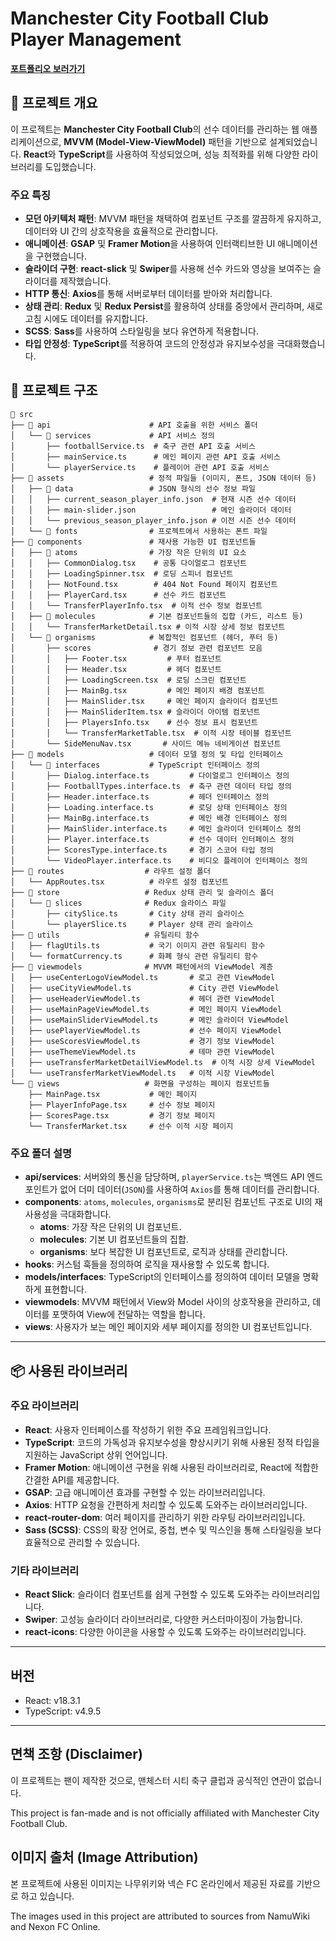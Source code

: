# Manchester City Football Club Player Management

<a href="https://mancity-harrison.netlify.app/" target="_blank"><strong>포트폴리오 보러가기</strong></a>

## 📌 프로젝트 개요

이 프로젝트는 **Manchester City Football Club**의 선수 데이터를 관리하는 웹 애플리케이션으로, **MVVM (Model-View-ViewModel)** 패턴을 기반으로 설계되었습니다.
**React**와 **TypeScript**를 사용하여 작성되었으며, 성능 최적화를 위해 다양한 라이브러리를 도입했습니다.

### 주요 특징
- **모던 아키텍처 패턴**: MVVM 패턴을 채택하여 컴포넌트 구조를 깔끔하게 유지하고, 데이터와 UI 간의 상호작용을 효율적으로 관리합니다.
- **애니메이션**: **GSAP** 및 **Framer Motion**을 사용하여 인터랙티브한 UI 애니메이션을 구현했습니다.
- **슬라이더 구현**: **react-slick** 및 **Swiper**를 사용해 선수 카드와 영상을 보여주는 슬라이더를 제작했습니다.
- **HTTP 통신**: **Axios**를 통해 서버로부터 데이터를 받아와 처리합니다.
- **상태 관리**: **Redux** 및 **Redux Persist**를 활용하여 상태를 중앙에서 관리하며, 새로고침 시에도 데이터를 유지합니다.
- **SCSS**: **Sass**를 사용하여 스타일링을 보다 유연하게 적용합니다.
- **타입 안정성**: **TypeScript**를 적용하여 코드의 안정성과 유지보수성을 극대화했습니다.

## 📁 프로젝트 구조

```plaintext
📂 src
├── 📂 api                      # API 호출을 위한 서비스 폴더
│   └── 📂 services             # API 서비스 정의
│       ├── footballService.ts  # 축구 관련 API 호출 서비스
│       ├── mainService.ts      # 메인 페이지 관련 API 호출 서비스
│       └── playerService.ts    # 플레이어 관련 API 호출 서비스
├── 📂 assets                   # 정적 파일들 (이미지, 폰트, JSON 데이터 등)
│   ├── 📂 data                 # JSON 형식의 선수 정보 파일
│   │   ├── current_season_player_info.json  # 현재 시즌 선수 데이터
│   │   ├── main-slider.json                 # 메인 슬라이더 데이터
│   │   └── previous_season_player_info.json # 이전 시즌 선수 데이터
│   └── 📂 fonts                # 프로젝트에서 사용하는 폰트 파일
├── 📂 components               # 재사용 가능한 UI 컴포넌트들
│   ├── 📂 atoms                # 가장 작은 단위의 UI 요소
│   │   ├── CommonDialog.tsx    # 공통 다이얼로그 컴포넌트
│   │   ├── LoadingSpinner.tsx  # 로딩 스피너 컴포넌트
│   │   ├── NotFound.tsx        # 404 Not Found 페이지 컴포넌트
│   │   ├── PlayerCard.tsx      # 선수 카드 컴포넌트
│   │   └── TransferPlayerInfo.tsx  # 이적 선수 정보 컴포넌트
│   ├── 📂 molecules            # 기본 컴포넌트들의 집합 (카드, 리스트 등)
│   │   └── TransferMarketDetail.tsx # 이적 시장 상세 정보 컴포넌트
│   └── 📂 organisms            # 복합적인 컴포넌트 (헤더, 푸터 등)
│       ├── scores              # 경기 정보 관련 컴포넌트 모음
│       │   ├── Footer.tsx         # 푸터 컴포넌트
│       │   ├── Header.tsx         # 헤더 컴포넌트
│       │   ├── LoadingScreen.tsx  # 로딩 스크린 컴포넌트
│       │   ├── MainBg.tsx         # 메인 페이지 배경 컴포넌트
│       │   ├── MainSlider.tsx     # 메인 페이지 슬라이더 컴포넌트
│       │   ├── MainSliderItem.tsx # 슬라이더 아이템 컴포넌트
│       │   ├── PlayersInfo.tsx    # 선수 정보 표시 컴포넌트
│       │   └── TransferMarketTable.tsx  # 이적 시장 테이블 컴포넌트
│       └── SideMenuNav.tsx       # 사이드 메뉴 네비게이션 컴포넌트
├── 📂 models                   # 데이터 모델 정의 및 타입 인터페이스
│   └── 📂 interfaces           # TypeScript 인터페이스 정의
│       ├── Dialog.interface.ts         # 다이얼로그 인터페이스 정의
│       ├── FootballTypes.interface.ts  # 축구 관련 데이터 타입 정의
│       ├── Header.interface.ts         # 헤더 인터페이스 정의
│       ├── Loading.interface.ts        # 로딩 상태 인터페이스 정의
│       ├── MainBg.interface.ts         # 메인 배경 인터페이스 정의
│       ├── MainSlider.interface.ts     # 메인 슬라이더 인터페이스 정의
│       ├── Player.interface.ts         # 선수 데이터 인터페이스 정의
│       ├── ScoresType.interface.ts     # 경기 스코어 타입 정의
│       └── VideoPlayer.interface.ts    # 비디오 플레이어 인터페이스 정의
├── 📂 routes                  # 라우트 설정 폴더
│   └── AppRoutes.tsx          # 라우트 설정 컴포넌트
├── 📂 store                   # Redux 상태 관리 및 슬라이스 폴더
│   └── 📂 slices              # Redux 슬라이스 파일
│       ├── citySlice.ts       # City 상태 관리 슬라이스
│       └── playerSlice.ts     # Player 상태 관리 슬라이스
├── 📂 utils                   # 유틸리티 함수
│   ├── flagUtils.ts           # 국기 이미지 관련 유틸리티 함수
│   └── formatCurrency.ts      # 화폐 형식 관련 유틸리티 함수
├── 📂 viewmodels              # MVVM 패턴에서의 ViewModel 계층
│   ├── useCenterLogoViewModel.ts       # 로고 관련 ViewModel
│   ├── useCityViewModel.ts             # City 관련 ViewModel
│   ├── useHeaderViewModel.ts           # 헤더 관련 ViewModel
│   ├── useMainPageViewModel.ts         # 메인 페이지 ViewModel
│   ├── useMainSliderViewModel.ts       # 메인 슬라이더 ViewModel
│   ├── usePlayerViewModel.ts           # 선수 페이지 ViewModel
│   ├── useScoresViewModel.ts           # 경기 정보 ViewModel
│   ├── useThemeViewModel.ts            # 테마 관련 ViewModel
│   ├── useTransferMarketDetailViewModel.ts  # 이적 시장 상세 ViewModel
│   └── useTransferMarketViewModel.ts   # 이적 시장 ViewModel
└── 📂 views                   # 화면을 구성하는 페이지 컴포넌트들
    ├── MainPage.tsx           # 메인 페이지
    ├── PlayerInfoPage.tsx     # 선수 정보 페이지
    ├── ScoresPage.tsx         # 경기 정보 페이지
    └── TransferMarket.tsx     # 선수 이적 시장 페이지

```

### 주요 폴더 설명

- **api/services**: 서버와의 통신을 담당하며, `playerService.ts`는 백엔드 API 엔드포인트가 없어 더미 데이터(`JSON`)를 사용하여 `Axios`를 통해 데이터를 관리합니다.
- **components**: `atoms`, `molecules`, `organisms`로 분리된 컴포넌트 구조로 UI의 재사용성을 극대화합니다.
    - **atoms**: 가장 작은 단위의 UI 컴포넌트.
    - **molecules**: 기본 UI 컴포넌트들의 집합.
    - **organisms**: 보다 복잡한 UI 컴포넌트로, 로직과 상태를 관리합니다.
- **hooks**: 커스텀 훅들을 정의하여 로직을 재사용할 수 있도록 합니다.
- **models/interfaces**: TypeScript의 인터페이스를 정의하여 데이터 모델을 명확하게 표현합니다.
- **viewmodels**: MVVM 패턴에서 View와 Model 사이의 상호작용을 관리하고, 데이터를 포맷하여 View에 전달하는 역할을 합니다.
- **views**: 사용자가 보는 메인 페이지와 세부 페이지를 정의한 UI 컴포넌트입니다.

---

## 📦 사용된 라이브러리

### 주요 라이브러리

- **React**: 사용자 인터페이스를 작성하기 위한 주요 프레임워크입니다.
- **TypeScript**: 코드의 가독성과 유지보수성을 향상시키기 위해 사용된 정적 타입을 지원하는 JavaScript 상위 언어입니다.
- **Framer Motion**: 애니메이션 구현을 위해 사용된 라이브러리로, React에 적합한 간결한 API를 제공합니다.
- **GSAP**: 고급 애니메이션 효과를 구현할 수 있는 라이브러리입니다.
- **Axios**: HTTP 요청을 간편하게 처리할 수 있도록 도와주는 라이브러리입니다.
- **react-router-dom**: 여러 페이지를 관리하기 위한 라우팅 라이브러리입니다.
- **Sass (SCSS)**: CSS의 확장 언어로, 중첩, 변수 및 믹스인을 통해 스타일링을 보다 효율적으로 관리할 수 있습니다.

### 기타 라이브러리
- **React Slick**: 슬라이더 컴포넌트를 쉽게 구현할 수 있도록 도와주는 라이브러리입니다.
- **Swiper**: 고성능 슬라이더 라이브러리로, 다양한 커스터마이징이 가능합니다.
- **react-icons**: 다양한 아이콘을 사용할 수 있도록 도와주는 라이브러리입니다.

---

## 버전
- React: v18.3.1
- TypeScript: v4.9.5

---
## 면책 조항 (Disclaimer)
이 프로젝트는 팬이 제작한 것으로, 맨체스터 시티 축구 클럽과 공식적인 연관이 없습니다.

This project is fan-made and is not officially affiliated with Manchester City Football Club.

## 이미지 출처 (Image Attribution)
본 프로젝트에 사용된 이미지는 나무위키와 넥슨 FC 온라인에서 제공된 자료를 기반으로 하고 있습니다.

The images used in this project are attributed to sources from NamuWiki and Nexon FC Online.
